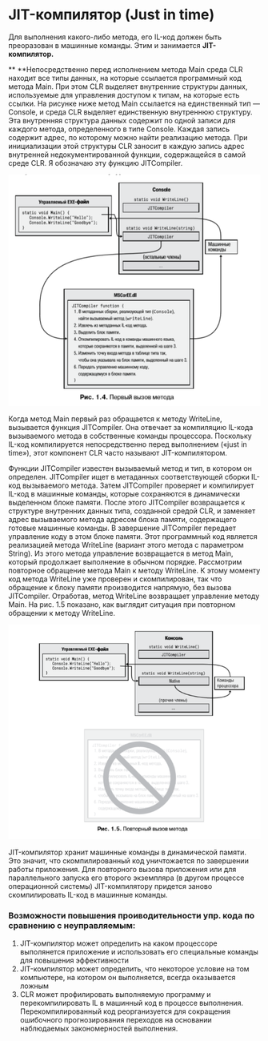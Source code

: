 # JIT-компилятор \(Just in time\)

Для выполнения какого-либо метода, его IL-код должен быть преоразован в машинные команды. Этим и занимается **JIT-компилятор.**

** **Непосредственно перед исполнением метода Main среда CLR находит все типы данных, на которые ссылается программный код метода Main. При этом CLR выделяет внутренние структуры данных, используемые для управления доступом к типам, на которые есть ссылки. На рисунке ниже метод Main ссылается на единственный тип — Console, и среда CLR выделяет единственную внутреннюю структуру. Эта внутренняя структура данных содержит по одной записи для каждого метода, определенного в типе Console. Каждая запись содержит адрес, по которому можно найти реализацию метода. При инициализации этой структуры CLR заносит в каждую запись адрес внутренней недокументированной функции, содержащейся в самой среде CLR. Я обозначаю эту функцию JITCompiler.

![](/assets/Jit1.png)

Когда метод Main первый раз обращается к методу WriteLine, вызывается функция JITCompiler. Она отвечает за компиляцию IL-кода вызываемого метода в собственные команды процессора. Поскольку IL-код компилируется непосредственно перед выполнением \(«just in time»\), этот компонент CLR часто называют JIT-компилятором.

Функции JITCompiler известен вызываемый метод и тип, в котором он определен. JITCompiler ищет в метаданных соответствующей сборки IL-код вызываемого метода. Затем JITCompiler проверяет и компилирует IL-код в машинные команды, которые сохраняются в динамически выделенном блоке памяти. После этого JITCompiler возвращается к структуре внутренних данных типа, созданной средой CLR, и заменяет адрес вызываемого метода адресом блока памяти, содержащего готовые машинные команды. В завершение JITCompiler передает управление коду в этом блоке памяти. Этот программный код является реализацией метода WriteLine \(вариант этого метода с параметром String\). Из этого метода управление возвращается в метод Main, который продолжает выполнение в обычном порядке. Рассмотрим повторное обращение метода Main к методу WriteLine. К этому моменту код метода WriteLine уже проверен и скомпилирован, так что обращение к блоку памяти производится напрямую, без вызова JITCompiler. Отработав, метод WriteLine возвращает управление методу Main. На рис. 1.5 показано, как выглядит ситуация при повторном обращении к методу WriteLine.

![](/assets/jit2.png)

JIT-компилятор хранит машинные команды в динамической памяти. Это значит, что скомпилированный код уничтожается по завершении работы приложения. Для повторного вызова приложения или для параллельного запуска его второго экземпляра \(в другом процессе операционной системы\) JIT-компилятору придется заново скомпилировать IL-код в машинные команды. 

### Возможности повышения проиводительности упр. кода по сравнению с неуправляемым:

1. JIT-компилятор может определить на каком процессоре выполянется приложение и использовать его специальные команды для повышения эффективности
2. JIT-компилятор может определить, что некоторое условие на том компьютере, на котором он выполняется, всегда оказывается ложным
3. CLR может профилировать выполняемую программу и перекомпилировать IL в машинный код в процессе выполнения. Перекомпилированный код реорганизуется для сокращения ошибочного прогнозирования переходов на основании наблюдаемых закономерностей выполнения.



